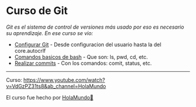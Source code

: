 # Curso de Git
_Git es el sistema de control de versiones más usado por eso es necesario su aprendizaje. En ese curso se vio:_
* [Configurar Git](https://www.youtube.com/watch?v=VdGzPZ31ts8&t=502s&ab_channel=HolaMundo) - Desde configuracion del usuario hasta la del core.autocrlf
* [Comandos basicos de bash](https://www.youtube.com/watch?v=VdGzPZ31ts8&t=969s&ab_channel=HolaMundo) - Que son: ls, pwd, cd, etc.
* [Realizar commits](https://www.youtube.com/watch?v=VdGzPZ31ts8&t=2088s) - Con los comandos: comit, status, etc.

---
Curso: https://www.youtube.com/watch?v=VdGzPZ31ts8&ab_channel=HolaMundo


El curso fue hecho por [HolaMundo🤖](https://www.youtube.com/channel/UC4FHiPgS1KXkUMx3dxBUtPg)
